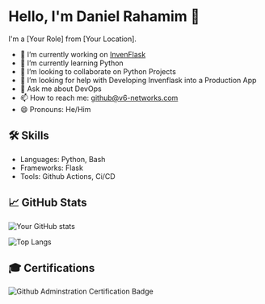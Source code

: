 # Hello, I'm Daniel Rahamim 👋

I'm a [Your Role] from [Your Location].

- 🔭 I’m currently working on [InvenFlask](https://github.com/drahamim/invenflask)
- 🌱 I’m currently learning Python
- 👯 I’m looking to collaborate on Python Projects
- 🤔 I’m looking for help with Developing Invenflask into a Production App
- 💬 Ask me about DevOps
- 📫 How to reach me: github@v6-networks.com
- 😄 Pronouns: He/Him


## 🛠 Skills
- Languages: Python, Bash
- Frameworks: Flask
- Tools: Github Actions, Ci/CD

## 📈 GitHub Stats

![Your GitHub stats](https://github-readme-stats.vercel.app/api?username=drahamim&show_icons=true&theme=radical)

![Top Langs](https://github-readme-stats.vercel.app/api/top-langs/?username=drahamim&theme=radical)

## :mortar_board: Certifications
![Github Adminstration Certification Badge](https://images.credly.com/size/220x220/images/34880f37-8ec8-4542-a78a-73ba6647208e/image.png)
